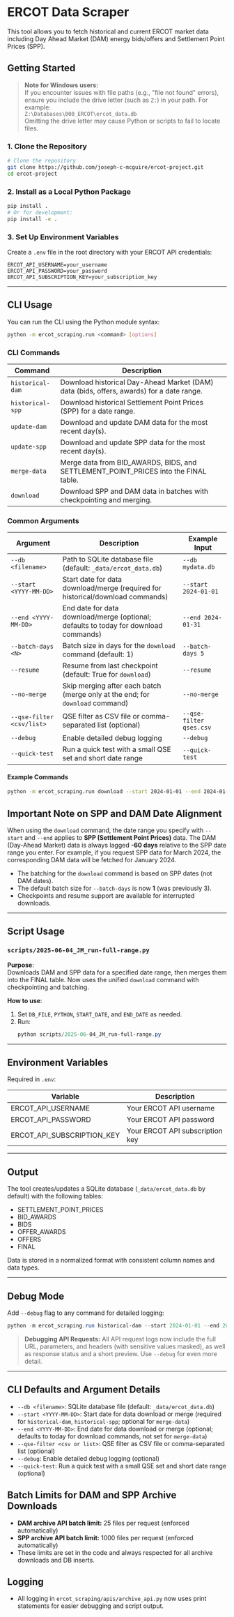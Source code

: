 # ERCOT Data Scraper

This tool allows you to fetch historical and current ERCOT market data including Day Ahead Market (DAM) energy bids/offers and Settlement Point Prices (SPP).

## Getting Started

> **Note for Windows users:**  
> If you encounter issues with file paths (e.g., "file not found" errors), ensure you include the drive letter (such as `Z:`) in your path. For example:  
> `Z:\Databases\000_ERCOT\ercot_data.db`  
> Omitting the drive letter may cause Python or scripts to fail to locate files.

### 1. Clone the Repository

```bash
# Clone the repository
git clone https://github.com/joseph-c-mcguire/ercot-project.git
cd ercot-project
```

### 2. Install as a Local Python Package

```bash
pip install .
# Or for development:
pip install -e .
```

### 3. Set Up Environment Variables

Create a `.env` file in the root directory with your ERCOT API credentials:

```env
ERCOT_API_USERNAME=your_username
ERCOT_API_PASSWORD=your_password
ERCOT_API_SUBSCRIPTION_KEY=your_subscription_key
```

---

## CLI Usage

You can run the CLI using the Python module syntax:

```bash
python -m ercot_scraping.run <command> [options]
```

### CLI Commands

| Command            | Description                                                                                      |
|--------------------|--------------------------------------------------------------------------------------------------|
| `historical-dam`   | Download historical Day-Ahead Market (DAM) data (bids, offers, awards) for a date range.         |
| `historical-spp`   | Download historical Settlement Point Prices (SPP) for a date range.                              |
| `update-dam`       | Download and update DAM data for the most recent day(s).                                         |
| `update-spp`       | Download and update SPP data for the most recent day(s).                                         |
| `merge-data`       | Merge data from BID_AWARDS, BIDS, and SETTLEMENT_POINT_PRICES into the FINAL table.              |
| `download`         | Download SPP and DAM data in batches with checkpointing and merging.                             |

### Common Arguments

| Argument                | Description                                                                                 | Example Input                |
|-------------------------|---------------------------------------------------------------------------------------------|------------------------------|
| `--db <filename>`       | Path to SQLite database file (default: `_data/ercot_data.db`)                               | `--db mydata.db`             |
| `--start <YYYY-MM-DD>`  | Start date for data download/merge (required for historical/download commands)              | `--start 2024-01-01`         |
| `--end <YYYY-MM-DD>`    | End date for data download/merge (optional; defaults to today for download commands)        | `--end 2024-01-31`           |
| `--batch-days <N>`      | Batch size in days for the `download` command (default: 1)                                 | `--batch-days 5`             |
| `--resume`              | Resume from last checkpoint (default: True for `download`)                                 | `--resume`                   |
| `--no-merge`            | Skip merging after each batch (merge only at the end; for `download` command)              | `--no-merge`                 |
| `--qse-filter <csv/list>` | QSE filter as CSV file or comma-separated list (optional)                                 | `--qse-filter qses.csv`      |
| `--debug`               | Enable detailed debug logging                                                               | `--debug`                    |
| `--quick-test`          | Run a quick test with a small QSE set and short date range                                 | `--quick-test`               |

#### Example Commands

```bash
python -m ercot_scraping.run download --start 2024-01-01 --end 2024-01-31 --db mydata.db --batch-days 5
```

## Important Note on SPP and DAM Date Alignment

When using the `download` command, the date range you specify with `--start` and `--end` applies to **SPP (Settlement Point Prices)** data. The DAM (Day-Ahead Market) data is always lagged **-60 days** relative to the SPP date range you enter. For example, if you request SPP data for March 2024, the corresponding DAM data will be fetched for January 2024.

- The batching for the `download` command is based on SPP dates (not DAM dates).
- The default batch size for `--batch-days` is now **1** (was previously 3).
- Checkpoints and resume support are available for interrupted downloads.

---

## Script Usage

### `scripts/2025-06-04_JM_run-full-range.py`

**Purpose**:  
Downloads DAM and SPP data for a specified date range, then merges them into the FINAL table. Now uses the unified `download` command with checkpointing and batching.

**How to use**:
1. Set `DB_FILE`, `PYTHON`, `START_DATE`, and `END_DATE` as needed.
2. Run:
   ```powershell
   python scripts/2025-06-04_JM_run-full-range.py
   ```

---

## Environment Variables

Required in `.env`:

| Variable | Description |
|----------|-------------|
| ERCOT_API_USERNAME | Your ERCOT API username |
| ERCOT_API_PASSWORD | Your ERCOT API password |
| ERCOT_API_SUBSCRIPTION_KEY | Your ERCOT API subscription key |

---

## Output

The tool creates/updates a SQLite database (`_data/ercot_data.db` by default) with the following tables:

- SETTLEMENT_POINT_PRICES
- BID_AWARDS
- BIDS  
- OFFER_AWARDS
- OFFERS
- FINAL 

Data is stored in a normalized format with consistent column names and data types.

---

## Debug Mode

Add `--debug` flag to any command for detailed logging:

```powershell
python -m ercot_scraping.run historical-dam --start 2024-01-01 --end 2024-01-02 --debug
```

> **Debugging API Requests:**
> All API request logs now include the full URL, parameters, and headers (with sensitive values masked), as well as response status and a short preview. Use `--debug` for even more detail.

---

## CLI Defaults and Argument Details

- `--db <filename>`: SQLite database file (default: `_data/ercot_data.db`)
- `--start <YYYY-MM-DD>`: Start date for data download or merge (required for `historical-dam`, `historical-spp`; optional for `merge-data`)
- `--end <YYYY-MM-DD>`: End date for data download or merge (optional; defaults to today for download commands, not set for `merge-data`)
- `--qse-filter <csv or list>`: QSE filter as CSV file or comma-separated list (optional)
- `--debug`: Enable detailed debug logging (optional)
- `--quick-test`: Run a quick test with a small QSE set and short date range (optional)

## Batch Limits for DAM and SPP Archive Downloads

- **DAM archive API batch limit:** 25 files per request (enforced automatically)
- **SPP archive API batch limit:** 1000 files per request (enforced automatically)
- These limits are set in the code and always respected for all archive downloads and DB inserts.

## Logging

- All logging in `ercot_scraping/apis/archive_api.py` now uses print statements for easier debugging and script output.
